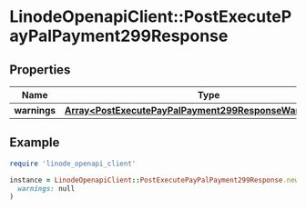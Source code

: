 # LinodeOpenapiClient::PostExecutePayPalPayment299Response

## Properties

| Name | Type | Description | Notes |
| ---- | ---- | ----------- | ----- |
| **warnings** | [**Array&lt;PostExecutePayPalPayment299ResponseWarningsInner&gt;**](PostExecutePayPalPayment299ResponseWarningsInner.md) |  | [optional] |

## Example

```ruby
require 'linode_openapi_client'

instance = LinodeOpenapiClient::PostExecutePayPalPayment299Response.new(
  warnings: null
)
```

